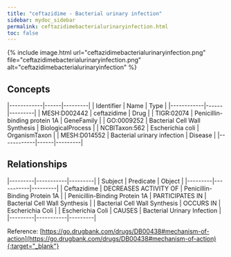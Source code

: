 ```yaml
---
title: "ceftazidime - Bacterial urinary infection"
sidebar: mydoc_sidebar
permalink: ceftazidimebacterialurinaryinfection.html
toc: false 
---
```


{% include image.html url="ceftazidimebacterialurinaryinfection.png" file="ceftazidimebacterialurinaryinfection.png" alt="ceftazidimebacterialurinaryinfection" %}

## Concepts

|------------|------|---------|
| Identifier | Name | Type    |
|------------|------|---------|
| MESH:D002442 | ceftazidime | Drug |
| TIGR:02074 | Penicillin-binding protein 1A | GeneFamily |
| GO:0009252 | Bacterial Cell Wall Synthesis | BiologicalProcess |
| NCBITaxon:562 | Escherichia coli | OrganismTaxon |
| MESH:D014552 | Bacterial urinary infection | Disease |
|------------|------|---------|

## Relationships

|---------|-----------|---------|
| Subject | Predicate | Object  |
|---------|-----------|---------|
| Ceftazidime | DECREASES ACTIVITY OF | Penicillin-Binding Protein 1A |
| Penicillin-Binding Protein 1A | PARTICIPATES IN | Bacterial Cell Wall Synthesis |
| Bacterial Cell Wall Synthesis | OCCURS IN | Escherichia Coli |
| Escherichia Coli | CAUSES | Bacterial Urinary Infection |
|---------|-----------|---------|

Reference: [https://go.drugbank.com/drugs/DB00438#mechanism-of-action](https://go.drugbank.com/drugs/DB00438#mechanism-of-action){:target="_blank"}